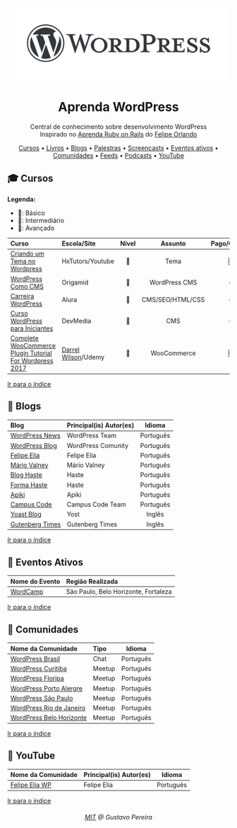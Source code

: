 <p align="center">
<img src="/WordPressLogo.png" width="500" alt="Aprenda WordPress">
</p>
<h1 align="center">Aprenda WordPress</h1>
<p align="center">Central de conhecimento sobre desenvolvimento WordPress<br>Inspirado no <a href="https://github.com/felipeorlando/aprenda-rubyonrails">Aprenda Ruby on Rails</a> do <a href="https://github.com/felipeorlando/">Felipe Orlando</a></p>

<a id="user-content-Índice" class="anchor" href="#Índice" aria-hidden="true"></a>

<p align="center">
	<a href="#mortar_board-cursos">Cursos</a> •
	<a href="#book-livros">Livros</a> •
	<a href="#newspaper-blogs">Blogs</a> •
	<a href="#video_camera-palestras-vídeos">Palestras</a> •
	<a href="#computer-screencasts">Screencasts</a> •
	<a href="#circus_tent-eventos-ativos">Eventos ativos</a> •
	<a href="#speech_balloon-comunidades">Comunidades</a> •
	<a href="#paperclip-feeds">Feeds</a> •
	<a href="#sound-podcasts">Podcasts</a> •
    <a href="#loudspeaker-youtube">YouTube</a>
</p>



## :mortar_board: Cursos

**Legenda:**

- :green_heart:: Básico
- :large_orange_diamond:: Intermediário
- :red_circle:: Avançado

| Curso                                                        | Escola/Site                                                  |         Nível          |     Assunto      | Pago/Gratuito |
| :----------------------------------------------------------- | :----------------------------------------------------------- | :--------------------: | :--------------: | :-----------: |
| [Criando um Tema no Wordpress](https://www.youtube.com/watch?v=NRcq2j_3S7w&list=PL2NLqGvZxQu1V9cuzSOPpZo2uJhT7SGqZ) | HxTutors/Youtube                                             |     :green_heart:      |       Tema       |    :free:     |
| [WordPress Como CMS](https://www.origamid.com/curso/wordpress-como-cms/) | Origamid                                                     | :large_orange_diamond: |  WordPress CMS   |  :moneybag:   |
| [Carreira WordPress](https://www.alura.com.br/carreira-desenvolvedor-wordpress) | Alura                                                        |     :green_heart:      | CMS/SEO/HTML/CSS |  :moneybag:   |
| [Curso WordPress para Iniciantes](https://www.devmedia.com.br/curso/curso-de-wordpress-para-iniciantes/374) | DevMedia                                                     |     :green_heart:      |       CMS        |  :moneybag:   |
| [Complete WooCommerce Plugin Tutorial For Wordpress 2017](https://www.udemy.com/complete-woocommerce-plugin-tutorial-for-wordpress-2017/) | [Darrel Wilson](https://www.udemy.com/complete-woocommerce-plugin-tutorial-for-wordpress-2017/#instructor-1)/Udemy |     :green_heart:      |   WooCommerce    |    :free:     |

[Ir para o índice](#Índice)



## :newspaper: Blogs

| Blog                                                  | Principal(is) Autor(es) |  Idioma   |
| :---------------------------------------------------- | :---------------------- | :-------: |
| [WordPress News](https://br.wordpress.org/news/)      | WordPress Team          | Português |
| [WordPress Blog](https://br.wordpress.org/team/)      | WordPress Comunity      | Português |
| [Felipe Elia](https://felipeelia.com.br/)             | Felipe Elia             | Português |
| [Mário Valney](https://mariovalney.com/)              | Mário Valney            | Português |
| [Blog Haste](https://www.hastedesign.com.br/blog/)    | Haste                   | Português |
| [Forma Haste](https://forma.hastedesign.com.br/blog/) | Haste                   | Português |
| [Apiki](https://blog.apiki.com/)                      | Apiki                   | Português |
| [Campus Code](http://blog.campuscode.com.br)          | Campus Code Team        | Português |
| [Yoast Blog](https://yoast.com/seo-blog/)             | Yost                    |  Inglês   |
| [Gutenberg Times](https://gutenbergtimes.com/)        | Gutenberg Times         |  Inglês   |

[Ir para o índice](#Índice)



## :circus_tent: Eventos Ativos

| Nome do Evento                            | Região Realizada                     |
| :---------------------------------------- | :----------------------------------- |
| [WordCamp](https://central.wordcamp.org/) | São Paulo, Belo Horizonte, Fortaleza |

[Ir para o índice](#Índice)



## :speech_balloon: Comunidades

| Nome da Comunidade                                           | Tipo   |  Idioma   |
| :----------------------------------------------------------- | :----- | :-------: |
| [WordPress Brasil](wpbrasil.slack.com)                       | Chat   | Português |
| [WordPress Curitiba](https://www.meetup.com/wpcuritiba/)     | Meetup | Português |
| [WordPress Floripa](https://www.meetup.com/Meetup-WordPress-Floripa/) | Meetup | Português |
| [WordPress Porto Alergre](https://www.meetup.com/wp-poa/)    | Meetup | Português |
| [WordPress São Paulo](https://www.meetup.com/wpsampa/?_locale=pt-BR) | Meetup | Português |
| [WordPress Rio de Janeiro](https://www.meetup.com/wp-rio/)   | Meetup | Português |
| [WordPress Belo Horizonte](https://www.meetup.com/WordPressBeloHorizonte/) | Meetup | Português |

[Ir para o índice](#Índice)



## :loudspeaker: YouTube

| Nome da Comunidade                                           | Principal(is) Autor(es) |  Idioma   |
| :----------------------------------------------------------- | :---------------------- | :-------: |
| [Felipe Elia WP](https://www.youtube.com/channel/UCD_26rOE3ClALcZreTkyIoQ/) | Felipe Elia             | Português |

[Ir para o índice](#Índice)



<h6 align="center"><a href="/LICENSE">MIT</a> @ Gustavo Pereira</h6>
